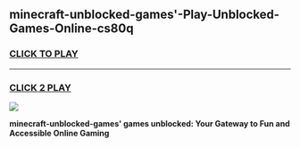 
## minecraft-unblocked-games'-Play-Unblocked-Games-Online-cs80q
<h3>
<a href="https://premium76.site?title=minecraft-unblocked-games'&ref=24A">CLICK TO PLAY</a></h3>
<hr>

<h3>
<a href="https://premium76.site?title=minecraft-unblocked-games'&ref=24A">CLICK 2 PLAY</a>
  
</h3>

<a href="https://premium76.site?title=minecraft-unblocked-games'&ref=24A"><img src="https://clearcache.store/games.png"></a>


**minecraft-unblocked-games' games unblocked: Your Gateway to Fun and Accessible Online Gaming**
